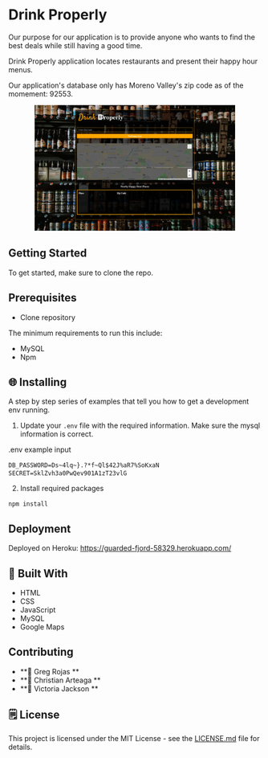 # Drink Properly

Our purpose for our application is to provide anyone who wants to find the best deals while still having a good time.

Drink Properly application locates restaurants and present their happy hour menus.

Our application's database only has Moreno Valley's zip code as of the momement: 92553.

<p align="center">
<img 
     src="public/img/drinkproperly.jpg" 
     width="400">
</p>


## Getting Started

To get started, make sure to clone the repo.

## Prerequisites

- Clone repository

The minimum requirements to run this include:

- MySQL
- Npm


## 🌐 **Installing**

A step by step series of examples that tell you how to get a development env running.

1. Update your `.env` file with the required information. Make sure the mysql information is correct. 

.env example input
```
DB_PASSWORD=Ds~4lq~}.?*f~Ql$42J%aR7%SoKxaN
SECRET=SklZvh3a0PwQev901A1zT23vlG
```

2. Install required packages

```
npm install

```
## Deployment

Deployed on Heroku: https://guarded-fjord-58329.herokuapp.com/

## 🔨 **Built With**

* HTML
* CSS
* JavaScript
* MySQL
* Google Maps

## Contributing

* **👤 Greg Rojas **
* **👤 Christian Arteaga **
* **👤 Victoria Jackson **

## 🗒 **License**

This project is licensed under the MIT License - see the [LICENSE.md](LICENSE.md) file for details.
